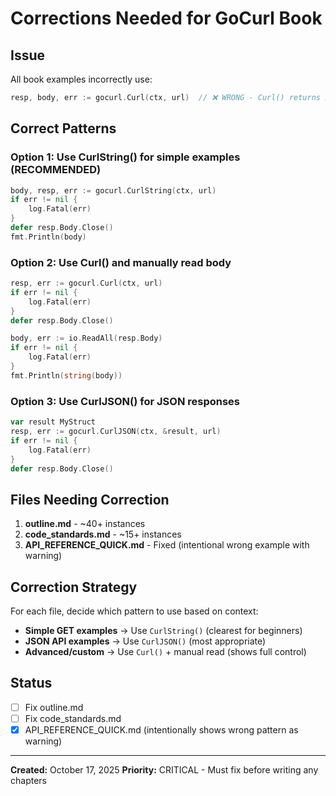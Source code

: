 # Corrections Needed for GoCurl Book

## Issue

All book examples incorrectly use:
```go
resp, body, err := gocurl.Curl(ctx, url)  // ❌ WRONG - Curl() returns 2 values, not 3!
```

## Correct Patterns

### Option 1: Use CurlString() for simple examples (RECOMMENDED)
```go
body, resp, err := gocurl.CurlString(ctx, url)
if err != nil {
    log.Fatal(err)
}
defer resp.Body.Close()
fmt.Println(body)
```

### Option 2: Use Curl() and manually read body
```go
resp, err := gocurl.Curl(ctx, url)
if err != nil {
    log.Fatal(err)
}
defer resp.Body.Close()

body, err := io.ReadAll(resp.Body)
if err != nil {
    log.Fatal(err)
}
fmt.Println(string(body))
```

### Option 3: Use CurlJSON() for JSON responses
```go
var result MyStruct
resp, err := gocurl.CurlJSON(ctx, &result, url)
if err != nil {
    log.Fatal(err)
}
defer resp.Body.Close()
```

## Files Needing Correction

1. **outline.md** - ~40+ instances
2. **code_standards.md** - ~15+ instances
3. **API_REFERENCE_QUICK.md** - Fixed (intentional wrong example with warning)

## Correction Strategy

For each file, decide which pattern to use based on context:

- **Simple GET examples** → Use `CurlString()` (clearest for beginners)
- **JSON API examples** → Use `CurlJSON()` (most appropriate)
- **Advanced/custom** → Use `Curl()` + manual read (shows full control)

## Status

- [ ] Fix outline.md
- [ ] Fix code_standards.md
- [x] API_REFERENCE_QUICK.md (intentionally shows wrong pattern as warning)

---

**Created:** October 17, 2025
**Priority:** CRITICAL - Must fix before writing any chapters
